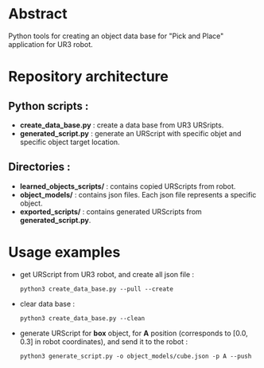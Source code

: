 # Abstract
Python tools for creating an object data base for "Pick and Place" application for UR3 robot.

# Repository architecture 
## Python scripts :
+ **create_data_base.py** : create a data base from UR3 URSripts.
+ **generated_script.py** : generate an URScript with specific objet and specific object target location.

## Directories :
+ **learned_objects_scripts/** : contains copied URScripts from robot.
+ **object_models/** : contains json files. Each json file represents a specific object.
+ **exported_scripts/** : contains generated URScripts from **generated_script.py**.

# Usage examples

+ get URScript from UR3 robot, and create all json file :

    `python3 create_data_base.py --pull --create`
  
+ clear data base :

    `python3 create_data_base.py --clean`
    
+ generate URScript for **box** object, for **A** position (corresponds to [0.0, 0.3] in robot coordinates), and send it to the robot :

    `python3 generate_script.py -o object_models/cube.json -p A --push`
  
